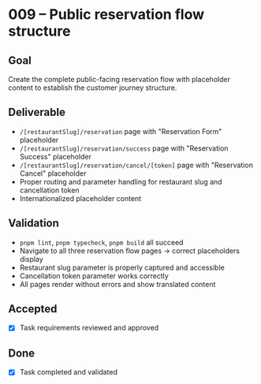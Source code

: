 # 009 – Public reservation flow structure

## Goal

Create the complete public-facing reservation flow with placeholder content to establish the customer journey structure.

## Deliverable

- `/[restaurantSlug]/reservation` page with "Reservation Form" placeholder
- `/[restaurantSlug]/reservation/success` page with "Reservation Success" placeholder
- `/[restaurantSlug]/reservation/cancel/[token]` page with "Reservation Cancel" placeholder
- Proper routing and parameter handling for restaurant slug and cancellation token
- Internationalized placeholder content

## Validation

- `pnpm lint`, `pnpm typecheck`, `pnpm build` all succeed
- Navigate to all three reservation flow pages → correct placeholders display
- Restaurant slug parameter is properly captured and accessible
- Cancellation token parameter works correctly
- All pages render without errors and show translated content

## Accepted

- [x] Task requirements reviewed and approved

## Done

- [x] Task completed and validated
